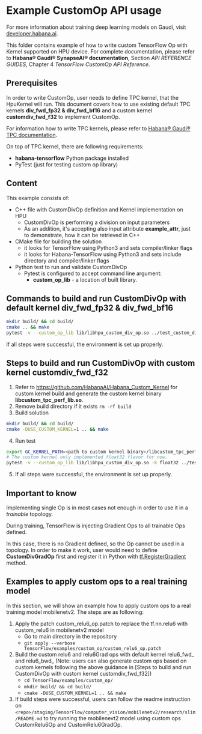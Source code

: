# Example CustomOp API usage

For more information about training deep learning models on Gaudi, visit [developer.habana.ai](https://developer.habana.ai/resources/).

This folder contains example of how to write custom TensorFlow Op with Kernel supported on HPU device.
For complete documentation, please refer to **Habana® Gaudi® SynapseAI® documentation**, Section *API REFERENCE GUIDES*, Chapter 4 *TensorFlow CustomOp API Reference*.

## Prerequisites

In order to write CustomOp, user needs to define TPC kernel, that the HpuKernel will run.
This document covers how to use existing default TPC kernels **div_fwd_fp32 & div_fwd_bf16** and a custom kernel **customdiv_fwd_f32**
to implement CustomOp.

For information how to write TPC kernels, please refer to [Habana® Gaudi® TPC documentation](https://github.com/HabanaAI/Habana_Custom_Kernel).

On top of TPC kernel, there are following requirements:
- **habana-tensorflow** Python package installed
- PyTest (just for testing custom op library)

## Content

This example consists of:
- C++ file with CustomDivOp definition and Kernel implementation on HPU
    - CustomDivOp is performing a division on input parameters
    - As an addition, it's accepting also input attribute **example_attr**, just to demonstrate, how it can be retrieved in C++
- CMake file for building the solution
    - it looks for TensorFlow using Python3 and sets compiler/linker flags
    - it looks for Habana-TensorFlow using Python3 and sets include directory and compiler/linker flags
- Python test to run and validate CustomDivOp
    - Pytest is configured to accept command line argument:
        - **custom_op_lib** - a location of built library.

## Commands to build and run CustomDivOp with default kernel div_fwd_fp32 & div_fwd_bf16
```bash
mkdir build/ && cd build/
cmake .. && make
pytest -v --custom_op_lib lib/libhpu_custom_div_op.so ../test_custom_div_op.py
```
If all steps were successful, the environment is set up properly.

## Steps to build and run CustomDivOp with custom kernel customdiv_fwd_f32
1. Refer to https://github.com/HabanaAI/Habana_Custom_Kernel for custom kernel build and generate the custom kernel binary **libcustom_tpc_perf_lib.so**.
2. Remove build directory if it exists `rm -rf build`
3. Build solution
```bash
mkdir build/ && cd build/
cmake -DUSE_CUSTOM_KERNEL=1 .. && make
```
4. Run test
```bash
export GC_KERNEL_PATH=<path to custom kernel binary>/libcustom_tpc_perf_lib.so:$GC_KERNEL_PATH
# The custom kernel only implemented float32 flavor for now.
pytest -v --custom_op_lib lib/libhpu_custom_div_op.so -k float32 ../test_custom_div_op.py
```
5. If all steps were successful, the environment is set up properly.

## Important to know

Implementing single Op is in most cases not enough in order to use it in a *trainable* topology.

During training, TensorFlow is injecting Gradient Ops to all trainable Ops defined.

In this case, there is no Gradient defined, so the Op cannot be used in a topology.
In order to make it work, user would need to define **CustomDivGradOp** first and register it in Python with [tf.RegisterGradient](https://www.tensorflow.org/api_docs/python/tf/RegisterGradient) method.

## Examples to apply custom ops to a real training model

In this section, we will show an example how to apply custom ops to a real training model mobilenetv2. The steps are as following:
1. Apply the patch custom_relu6_op.patch to replace the tf.nn.relu6 with custom_relu6 in mobilenetv2 model
   - Go to main directory in the repository
   - `git apply --verbose TensorFlow/examples/custom_op/custom_relu6_op.patch`
2. Build the custom relu6 and relu6Grad ops with default kernel relu6_fwd_ and relu6_bwd_ (Note: users can also generate custom ops based on custom kernels following the above guidance in [Steps to build and run CustomDivOp with custom kernel customdiv_fwd_f32])
   - `cd TensorFlow/examples/custom_op/`
   - `mkdir build/ && cd build/`
   - `cmake -DUSE_CUSTOM_KERNEL=1 .. && make`
3. If build steps were successful, users can follow the readme instruction on `<repo>/staging/TensorFlow/computer_vision/mobilenetv2/research/slim/README.md` to try running the mobilenevt2 model using custom ops CustomRelu6Op and CustomRelu6GradOp.
